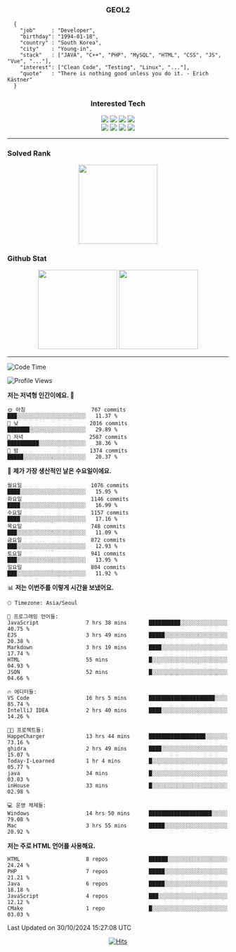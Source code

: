 <div align="center">

  ### GEOL2
</div>

```
  {
    "job"     : "Developer",
    "birthday": "1994-01-18",
    "country" : "South Korea",
    "city"    : "Young-in",
    "stack"   : ["JAVA", "C++", "PHP", "MySQL", "HTML", "CSS", "JS", "Vue", "..."],
    "interest": ["Clean Code", "Testing", "Linux", "..."], 
    "quote"   : "There is nothing good unless you do it. - Erich Kästner"
  }
  ```
  
<div align="center">
  
  ### Interested Tech
  
  <img src="https://img.shields.io/badge/CodeIgniter4-E34F26?style=flat-square&logo=codeigniter&logoColor=white">
    <img src="https://img.shields.io/badge/Laravel-F05340?style=flat-square&logo=Laravel&logoColor=white">
  <img src="https://img.shields.io/badge/SpringBoot-6DB33F?style=flat-square&logo=SpringBoot&logoColor=white">
  <img src="https://img.shields.io/badge/Express-000000?style=flat-square&logo=Express&logoColor=white">
  <br>
  <img src="https://img.shields.io/badge/Three.js-000000?style=flat-square&logo=Three.js&logoColor=white">
  <img src="https://img.shields.io/badge/JavaScript-F7DF1E?style=flat-square&logo=JavaScript&logoColor=black">
  <img src="https://img.shields.io/badge/TypeScript-007acc?style=flat-square&logo=TypeScript&logoColor=black">
  <img src="https://img.shields.io/badge/MySQL-4479A1?style=flat-square&logo=mysql&logoColor=white"><br>

</div>

------------

  ### Solved Rank
  
  <div align="center">
    <img height="180em" src="https://mazassumnida.wtf/api/v2/generate_badge?boj=geol2">
  </div>
  
  ### Github Stat 
  <div align="center">
    <img height="180em" src="https://github-readme-stats-git-masterrstaa-rickstaa.vercel.app/api?username=geol2&show_icons=true&theme=dark">
    <img height="180em" src="https://github-readme-stats-git-masterrstaa-rickstaa.vercel.app/api/top-langs/?username=geol2&show_icons=true&hide=css,scss,html&layout=compact&theme=dark&count_private=true&langs_count=8">
  </div>
  
------------

<!--START_SECTION:waka-->
![Code Time](http://img.shields.io/badge/Code%20Time-3%2C355%20hrs%2048%20mins-blue)

![Profile Views](http://img.shields.io/badge/Profile%20Views-11-blue)

**저는 저녁형 인간이에요. 🦉** 

```text
🌞 아침                     767 commits         ███░░░░░░░░░░░░░░░░░░░░░░   11.37 % 
🌆 낮　                     2016 commits        ███████░░░░░░░░░░░░░░░░░░   29.89 % 
🌃 저녁                     2587 commits        ██████████░░░░░░░░░░░░░░░   38.36 % 
🌙 밤　                     1374 commits        █████░░░░░░░░░░░░░░░░░░░░   20.37 % 
```
📅 **제가 가장 생산적인 날은 수요일이에요.** 

```text
월요일                      1076 commits        ████░░░░░░░░░░░░░░░░░░░░░   15.95 % 
화요일                      1146 commits        ████░░░░░░░░░░░░░░░░░░░░░   16.99 % 
수요일                      1157 commits        ████░░░░░░░░░░░░░░░░░░░░░   17.16 % 
목요일                      748 commits         ███░░░░░░░░░░░░░░░░░░░░░░   11.09 % 
금요일                      872 commits         ███░░░░░░░░░░░░░░░░░░░░░░   12.93 % 
토요일                      941 commits         ███░░░░░░░░░░░░░░░░░░░░░░   13.95 % 
일요일                      804 commits         ███░░░░░░░░░░░░░░░░░░░░░░   11.92 % 
```


📊 **저는 이번주를 이렇게 시간을 보냈어요.** 

```text
🕑︎ Timezone: Asia/Seoul

💬 프로그래밍 언어들: 
JavaScript               7 hrs 38 mins       ██████████░░░░░░░░░░░░░░░   40.75 % 
EJS                      3 hrs 49 mins       █████░░░░░░░░░░░░░░░░░░░░   20.38 % 
Markdown                 3 hrs 19 mins       ████░░░░░░░░░░░░░░░░░░░░░   17.74 % 
HTML                     55 mins             █░░░░░░░░░░░░░░░░░░░░░░░░   04.93 % 
JSON                     52 mins             █░░░░░░░░░░░░░░░░░░░░░░░░   04.66 % 

🔥 에디터들: 
VS Code                  16 hrs 5 mins       █████████████████████░░░░   85.74 % 
IntelliJ IDEA            2 hrs 40 mins       ████░░░░░░░░░░░░░░░░░░░░░   14.26 % 

🐱‍💻 프로젝트들: 
HappeCharger             13 hrs 44 mins      ██████████████████░░░░░░░   73.16 % 
ghidra                   2 hrs 49 mins       ████░░░░░░░░░░░░░░░░░░░░░   15.07 % 
Today-I-Learned          1 hr 4 mins         █░░░░░░░░░░░░░░░░░░░░░░░░   05.77 % 
java                     34 mins             █░░░░░░░░░░░░░░░░░░░░░░░░   03.03 % 
inHouse                  33 mins             █░░░░░░░░░░░░░░░░░░░░░░░░   02.98 % 

💻 운영 체제들: 
Windows                  14 hrs 50 mins      ████████████████████░░░░░   79.08 % 
Mac                      3 hrs 55 mins       █████░░░░░░░░░░░░░░░░░░░░   20.92 % 
```

**저는 주로 HTML 언어를 사용해요.** 

```text
HTML                     8 repos             ██████░░░░░░░░░░░░░░░░░░░   24.24 % 
PHP                      7 repos             █████░░░░░░░░░░░░░░░░░░░░   21.21 % 
Java                     6 repos             █████░░░░░░░░░░░░░░░░░░░░   18.18 % 
JavaScript               4 repos             ███░░░░░░░░░░░░░░░░░░░░░░   12.12 % 
CMake                    1 repo              █░░░░░░░░░░░░░░░░░░░░░░░░   03.03 % 
```




 Last Updated on 30/10/2024 15:27:08 UTC
<!--END_SECTION:waka-->

<div align="center">
  
  [![Hits](https://hits.seeyoufarm.com/api/count/incr/badge.svg?url=https%3A%2F%2Fgithub.com%2Fgeol2&count_bg=%2379C83D&title_bg=%23555555&icon=myspace.svg&icon_color=%23E7E7E7&title=hits&edge_flat=false)](https://hits.seeyoufarm.com)
  
</div>

<!--
**Geol2/Geol2** is a ✨ _special_ ✨ repository because its `README.md` (this file) appears on your GitHub profile.

Here are some ideas to get you started:
- 🔭 I’m currently working on ...
- 🌱 I’m currently learning ...
- 👯 I’m looking to collaborate on ...
- 🤔 I’m looking for help with ...
- 💬 Ask me about ...
- 📫 How to reach me: ...
- 😄 Pronouns: ...
- ⚡ Fun fact: ...
-->
